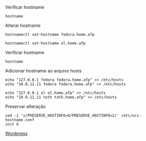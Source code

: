 Verificar hostname
```shell
hostname
```

Alterar hostname
```shell
hostnamectl set-hostname fedora.home.afp

hostnamectl set-hostname ol.home.afp
```

Verificar hostname
```shell
hostname
```

Adicionar hostname ao arquivo hosts
```shell
echo "127.0.0.1 fedora fedora.home.afp" >> /etc/hosts
echo "10.0.12.11 fedora fedora.home.afp" >> /etc/hosts

echo "127.0.0.1 ol ol.home.afp" >> /etc/hosts
echo "10.0.11.11 toth toth.home.afp" >> /etc/hosts
```

Preservar alteração
```shell
sed -i 's/PRESERVE_HOSTINFO=0/PRESERVE_HOSTINFO=2/' /etc/oci-hostname.conf
init 6
```

[Wordpress](https://oraclepress.wordpress.com/2023/03/09/alterando-o-hostname-na-oci/)
